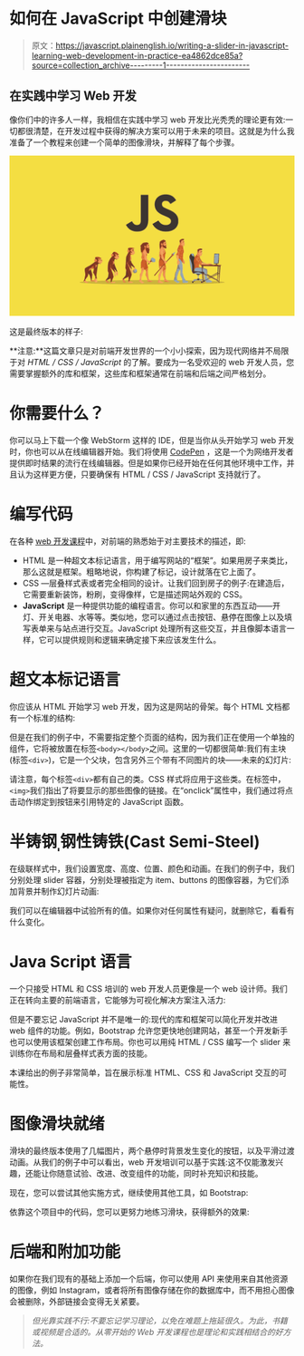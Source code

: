 # 如何在 JavaScript 中创建滑块

> 原文：<https://javascript.plainenglish.io/writing-a-slider-in-javascript-learning-web-development-in-practice-ea4862dce85a?source=collection_archive---------1----------------------->

## 在实践中学习 Web 开发

像你们中的许多人一样，我相信在实践中学习 web 开发比光秃秃的理论更有效:一切都很清楚，在开发过程中获得的解决方案可以用于未来的项目。这就是为什么我准备了一个教程来创建一个简单的图像滑块，并解释了每个步骤。

![](img/026161eb7bc888c6ddafb94ab2f76520.png)

这是最终版本的样子:

**注意:**这篇文章只是对前端开发世界的一个小小探索，因为现代网络并不局限于对 *HTML / CSS / JavaScript* 的了解。要成为一名受欢迎的 web 开发人员，您需要掌握额外的库和框架，这些库和框架通常在前端和后端之间严格划分。

# 你需要什么？

你可以马上下载一个像 WebStorm 这样的 IDE，但是当你从头开始学习 web 开发时，你也可以从在线编辑器开始。我们将使用 [CodePen](https://codepen.io/) ，这是一个为网络开发者提供即时结果的流行在线编辑器。但是如果你已经开始在任何其他环境中工作，并且认为这样更方便，只要确保有 HTML / CSS / JavaScript 支持就行了。

# 编写代码

在各种 [web 开发课程](https://www.pitman-training.com/our-courses/software-web-development/web-development-courses/)中，对前端的熟悉始于对主要技术的描述，即:

*   HTML 是一种超文本标记语言，用于编写网站的“框架”。如果用房子来类比，那么这就是框架。粗略地说，你构建了标记，设计就落在它上面了。
*   CSS —层叠样式表或者完全相同的设计。让我们回到房子的例子:在建造后，它需要重新装饰，粉刷，变得像样，它是描述网站外观的 CSS。
*   **JavaScript** 是一种提供功能的编程语言。你可以和家里的东西互动——开灯、开关电器、水等等。类似地，您可以通过点击按钮、悬停在图像上以及填写表单来与站点进行交互。JavaScript 处理所有这些交互，并且像脚本语言一样，它可以提供规则和逻辑来确定接下来应该发生什么。

# 超文本标记语言

你应该从 HTML 开始学习 web 开发，因为这是网站的骨架。每个 HTML 文档都有一个标准的结构:

但是在我们的例子中，不需要指定整个页面的结构，因为我们正在使用一个单独的组件，它将被放置在标签`<body></body>`之间。这里的一切都很简单:我们有主块(标签`<div>`)，它是一个父块，包含另外三个带有不同图片的块——未来的幻灯片:

请注意，每个标签`<div>`都有自己的类。CSS 样式将应用于这些类。在标签中，`<img>`我们指出了将要显示的那些图像的链接。在“onclick”属性中，我们通过将点击动作绑定到按钮来引用特定的 JavaScript 函数。

# 半铸钢ˌ钢性铸铁(Cast Semi-Steel)

在级联样式中，我们设置宽度、高度、位置、颜色和动画。在我们的例子中，我们分别处理 slider 容器，分别处理被指定为 item、buttons 的图像容器，为它们添加背景并制作幻灯片动画:

我们可以在编辑器中试验所有的值。如果你对任何属性有疑问，就删除它，看看有什么变化。

# Java Script 语言

一个只接受 HTML 和 CSS 培训的 web 开发人员更像是一个 web 设计师。我们正在转向主要的前端语言，它能够为可视化解决方案注入活力:

但是不要忘记 JavaScript 并不是唯一的:现代的库和框架可以简化开发并改进 web 组件的功能。例如，Bootstrap 允许您更快地创建网站，甚至一个开发新手也可以使用该框架创建工作布局。你也可以用纯 HTML / CSS 编写一个 slider 来训练你在布局和层叠样式表方面的技能。

本课给出的例子非常简单，旨在展示标准 HTML、CSS 和 JavaScript 交互的可能性。

# 图像滑块就绪

滑块的最终版本使用了几幅图片，两个悬停时背景发生变化的按钮，以及平滑过渡动画。从我们的例子中可以看出，web 开发培训可以基于实践:这不仅能激发兴趣，还能让你随意试验、改进、改变组件的功能，同时补充知识和技能。

现在，您可以尝试其他实施方式，继续使用其他工具，如 Bootstrap:

依靠这个项目中的代码，您可以更努力地练习滑块，获得额外的效果:

# 后端和附加功能

如果你在我们现有的基础上添加一个后端，你可以使用 API 来使用来自其他资源的图像，例如 Instagram，或者将所有图像存储在你的数据库中，而不用担心图像会被删除，外部链接会变得无关紧要。

> *但光靠实践不行:不要忘记学习理论，以免在难题上拖延很久。为此，书籍或视频是合适的。从零开始的 Web 开发课程也是理论和实践相结合的好方法。*